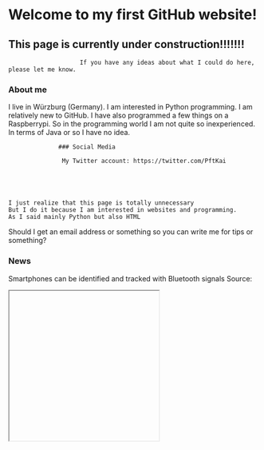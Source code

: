 

# Welcome to my first GitHub website!
## This page is currently under construction!!!!!!!


                        If you have any ideas about what I could do here, please let me know. 

### About me
I live in Würzburg (Germany). 
I am interested in Python programming. 
I am relatively new to GitHub.
I have also programmed a few things on a Raspberrypi. 
So in the programming world I am not quite so inexperienced. 
In terms of Java or so I have no idea. 




                  ### Social Media                              

                   My Twitter account: https://twitter.com/PftKai





    I just realize that this page is totally unnecessary
    But I do it because I am interested in websites and programming.
    As I said mainly Python but also HTML 


Should I get an email address or something so you can write me for tips or something? 



### News     
Smartphones can be identified and tracked with Bluetooth signals 
Source:

<iframe
        scr= https://www.heise.de/news/Smartphones-koennen-mit-Bluetooth-Signalen-identifiziert-und-verfolgt-werden-7139849.html
        width= "300"
        height="300"
  <p>Ihr Browser kann leider keine eingebetteten Frames anzeigen:
Sie können die eingebettete Seite über den folgenden Verweis aufrufen: 
<a href="https://www.heise.de/news/Smartphones-koennen-mit-Bluetooth-Signalen-identifiziert-und-verfolgt-werden-7139849.html">SELFHTML</a>
</p>
</iframe>






